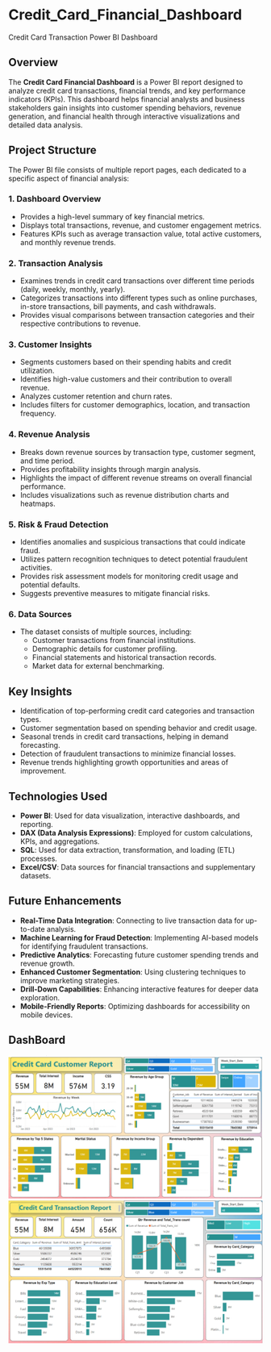 # Credit_Card_Financial_Dashboard
Credit Card Transaction Power BI Dashboard

## Overview
The **Credit Card Financial Dashboard** is a Power BI report designed to analyze credit card transactions, financial trends, and key performance indicators (KPIs). This dashboard helps financial analysts and business stakeholders gain insights into customer spending behaviors, revenue generation, and financial health through interactive visualizations and detailed data analysis.

## Project Structure
The Power BI file consists of multiple report pages, each dedicated to a specific aspect of financial analysis:

### 1. **Dashboard Overview**
   - Provides a high-level summary of key financial metrics.
   - Displays total transactions, revenue, and customer engagement metrics.
   - Features KPIs such as average transaction value, total active customers, and monthly revenue trends.

### 2. **Transaction Analysis**
   - Examines trends in credit card transactions over different time periods (daily, weekly, monthly, yearly).
   - Categorizes transactions into different types such as online purchases, in-store transactions, bill payments, and cash withdrawals.
   - Provides visual comparisons between transaction categories and their respective contributions to revenue.

### 3. **Customer Insights**
   - Segments customers based on their spending habits and credit utilization.
   - Identifies high-value customers and their contribution to overall revenue.
   - Analyzes customer retention and churn rates.
   - Includes filters for customer demographics, location, and transaction frequency.

### 4. **Revenue Analysis**
   - Breaks down revenue sources by transaction type, customer segment, and time period.
   - Provides profitability insights through margin analysis.
   - Highlights the impact of different revenue streams on overall financial performance.
   - Includes visualizations such as revenue distribution charts and heatmaps.

### 5. **Risk & Fraud Detection**
   - Identifies anomalies and suspicious transactions that could indicate fraud.
   - Utilizes pattern recognition techniques to detect potential fraudulent activities.
   - Provides risk assessment models for monitoring credit usage and potential defaults.
   - Suggests preventive measures to mitigate financial risks.

### 6. **Data Sources**
   - The dataset consists of multiple sources, including:
     - Customer transactions from financial institutions.
     - Demographic details for customer profiling.
     - Financial statements and historical transaction records.
     - Market data for external benchmarking.

## Key Insights
- Identification of top-performing credit card categories and transaction types.
- Customer segmentation based on spending behavior and credit usage.
- Seasonal trends in credit card transactions, helping in demand forecasting.
- Detection of fraudulent transactions to minimize financial losses.
- Revenue trends highlighting growth opportunities and areas of improvement.

## Technologies Used
- **Power BI**: Used for data visualization, interactive dashboards, and reporting.
- **DAX (Data Analysis Expressions)**: Employed for custom calculations, KPIs, and aggregations.
- **SQL**: Used for data extraction, transformation, and loading (ETL) processes.
- **Excel/CSV**: Data sources for financial transactions and supplementary datasets.

## Future Enhancements
- **Real-Time Data Integration**: Connecting to live transaction data for up-to-date analysis.
- **Machine Learning for Fraud Detection**: Implementing AI-based models for identifying fraudulent transactions.
- **Predictive Analytics**: Forecasting future customer spending trends and revenue growth.
- **Enhanced Customer Segmentation**: Using clustering techniques to improve marketing strategies.
- **Drill-Down Capabilities**: Enhancing interactive features for deeper data exploration.
- **Mobile-Friendly Reports**: Optimizing dashboards for accessibility on mobile devices.

## DashBoard
  <img src ="https://github.com/Sharayu26/Credit_Card_Financial_Dashboard/blob/main/credit%20card%20Customer%20Report.png?raw=true">
  
  <img src ="https://github.com/Sharayu26/Credit_Card_Financial_Dashboard/blob/main/Credit%20card%20Transaction%20Report.png?raw=true">
